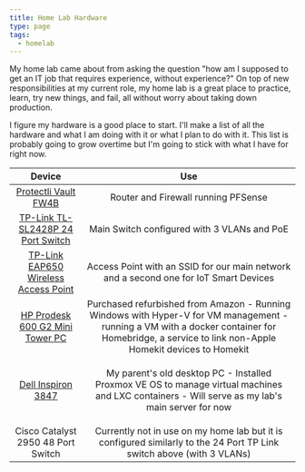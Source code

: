 ```yaml
---
title: Home Lab Hardware
type: page
tags:
  - homelab
---
```

My home lab came about from asking the question "how am I supposed to get an IT job that requires experience, without experience?" On top of new responsibilities at my current role, my home lab is a great place to practice, learn, try new things, and fail, all without worry about taking down production.

I figure my hardware is a good place to start. I'll make a list of all the hardware and what I am doing with it or what I plan to do with it. This list is probably going to grow overtime but I'm going to stick with what I have for right now.

|                                                                                                                                                                                                                                                                                                          Device                                                                                                                                                                                                                                                                                                           |                                                                                               Use                                                                                                |
| :-----------------------------------------------------------------------------------------------------------------------------------------------------------------------------------------------------------------------------------------------------------------------------------------------------------------------------------------------------------------------------------------------------------------------------------------------------------------------------------------------------------------------------------------------------------------------------------------------------------------------: | :----------------------------------------------------------------------------------------------------------------------------------------------------------------------------------------------: |
|                                   [Protectli Vault FW4B](https://www.amazon.com/Firewall-Appliance-Gigabit-Celeron-AES-NI/dp/B07G9NHRGQ/ref=sr_1_3?crid=2Z6IWZ9998G6P&dib=eyJ2IjoiMSJ9.MZVlXYP9L2qF4Vl43RSsQE7tftTQUKEBQOySbEbOqp9ksCqSKb6vmqXHlV_MuQ1deUaTBmn7d_3gp2oPTNSAE9fGkw2uB2fdKn1_RtOr6x8rn1MhR0H_9sc6K7qEBU1_Img3YEIqQk6DYon063gE_tyf_SsD9kKsJnweSR_H1O_ucG8atLz6_rWkjN87vS6M_SyYQSSKs8KoBfuUk8By3hulO9W8DBal-8kOMF5qi2I.jBb4gKXCV8nXN9qTlrCboz9yc1lT0BIeCsw43WK_fJY&dib_tag=se&keywords=protectli+vault+fw4b&qid=1742949328&sprefix=protectli+vault+fw4b%2Caps%2C109&sr=8-3)                                   |                                                                               Router and Firewall running PFSense                                                                                |
| [TP-Link TL-SL2428P 24 Port Switch](https://www.amazon.com/TP-Link-TL-SL2428P-Ethernet-Integrated-Protection/dp/B08TQNZPSK/ref=sr_1_1?crid=2QBHSUX3TMQCW&dib=eyJ2IjoiMSJ9.U338Mydzpd7HgSWK7XQCBOiBvdiUFiq4H4yBm0mBbLm4eQFGac6KPPYiBQ_zJauOa17tjKjjV9TK9xHHsOmceLgUV-El_lHu4UVgqL_N-dbetPWcqTp4UqpkPGDPizD6ZSrLjfI2tMg4GkElMxWA6B49gzR38BkMNKklvaLAr0zJ-a0C6jhJraypbA4cOad41p3UJdr3UJp0mj9PMGaF5oXDjKSXXPP1hTfWFHqszcw.okNKYwtgCV9kTaypWFgHyUQ-xMrvD9bA_3o3B-TWyFM&dib_tag=se&keywords=TP-Link%2BTL-SL2428P%2B24%2BPort%2BSwitch&qid=1742949461&sprefix=tp-link%2Btl-sl2428p%2B24%2Bport%2Bswitch%2Caps%2C129&sr=8-1&th=1) |                                                                           Main Switch configured with 3 VLANs and PoE                                                                            |
|         [TP-Link EAP650 Wireless Access Point](https://www.amazon.com/TP-Link-EAP650-Ultra-Slim-Wireless-Controller/dp/B0B12R9CYH/ref=sr_1_1?crid=3OAEQF7IDXE55&dib=eyJ2IjoiMSJ9.wll0_yRsV0hcbqWb_8Ob3zeozOP5XJOzgekBByXkg_Im5WgCaRaSBxbIHbSkevxFSp3sCDELIyCRqQRVTXqnEiHEiugdmefQ3hFkSYt2ag1EB8MgiPWTndZsAlnXidMHJNVr5pGYd9915SUcTFYQZ1ifymVKJw5tEIglWiDewkPXudIw1EW3F-Fq2iDxqDQvCm-f8TJ0MK3Qqm_pzkgSocCKZXIZaOGicTK_cRjZjfw.9tbg-ABCCom04qltcVGJGjIG9Lqzr8kTL24kI09o5VY&dib_tag=se&keywords=TP-Link+EAP650+Wireless+Access+Point&qid=1742949589&sprefix=tp-link+eap650+wireless+access+point%2Caps%2C148&sr=8-1)         |                                                      Access Point with an SSID for our main network and a second one for IoT Smart Devices                                                       |
|                          [HP Prodesk 600 G2 Mini Tower PC](https://www.amazon.com/HP-Prodesk-600-G2-Computer/dp/B082MPZ839/ref=sr_1_3?crid=8OAUUMGASLDX&dib=eyJ2IjoiMSJ9.TZASWNHJ8bGnKdMjxLsT7PkCKzGWLUbfzw3_laWQk2F1H1qQdjI9PFAyboP7lX9rGc15ITJbhZ_HPdzmsLwqtep00FbrAkvVqK6eqRxKhSnWJNRFdI39nbzgiKWPNcKrGIQAv8QI471O6t9J1IxGLcyFKpw-ewP97ZtD5JiawB_rGPGiKH9ji4YTNdTmU47cndEiz9vgxRBC9ACSsvqbLME6dx7JOcXQQYDMAZVL_9o.jnTCTGuyVZEX5qgSvVje_0S9k5reuyqdKv0wCqWKcBI&dib_tag=se&keywords=HP+Prodesk+600+G2+Mini+Tower+PC&qid=1742950178&sprefix=hp+prodesk+600+g2+mini+tower+pc%2Caps%2C133&sr=8-3)                           | Purchased refurbished from Amazon - Running Windows with Hyper-V for VM management - running a VM with a docker container for Homebridge, a service to link non-Apple Homekit devices to Homekit |
|                                     [Dell Inspiron 3847](https://www.amazon.com/Dell-Inspiron-i3847-1696BK-Desktop-Pentium/dp/B010DODKSQ/ref=sr_1_3?crid=2X8LV0SL7ZN1K&dib=eyJ2IjoiMSJ9.528zf6zcQTZAUs5m-LfeOyoaJlbeMEQVU5Nd4SiE6dmgIgKCsTLAxNjV23kKPMaA9bGMsjxNiprcCO8HRb-jpcZWtPxhU76M7_Aoo8szFWMC3P-oH9m0yQiVKLipali57-duM-t1YU5egwAsHobovmXPA9iNsyi1W3T2ujJAWDo4yeCQDKhK8PPySvIPs4qlBWMuxPxgGGvtL2NdOQHjefdlXNzjt21a-pYWX2v0O4Y.eHG-TYG-9NO75wiaBFrrTBjvTX4NUg1kgZjaHw2aA-8&dib_tag=se&keywords=Dell+Inspiron+3847&qid=1742950256&sprefix=dell+inspiron+3847%2Caps%2C180&sr=8-3)                                      |                        <p>My parent's old desktop PC - Installed Proxmox VE OS to manage virtual machines and LXC containers - Will serve as my lab's main server for now                        |
|                                                                                                                                                                                                                                                                                            Cisco Catalyst 2950 48 Port Switch                                                                                                                                                                                                                                                                                             |                                      Currently not in use on my home lab but it is configured similarly to the 24 Port TP Link switch above (with 3 VLANs)                                       |
